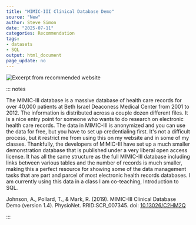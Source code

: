 ```yaml
---
title: "MIMIC-III Clinical Database Demo"
source: "New"
author: Steve Simon
date: "2025-07-11"
categories: Recommendation
tags:
- datasets
- SQL
output: html_document
page_update: no
---
```


![](http://www.pmean.com/new-images/25/mimic-demo-01.png "Excerpt from recommended website")

::: notes

The MIMIC-III database is a massive database of health care records for over 40,000 patients at Beth Israel Deaconess Medical Center from 2001 to 2012. The information is distributed across a couple dozen different files. It is a nice entry point for someone who wants to do research on electronic health care records. The data in MIMIC-III is anonymized and you can use the data for free, but you have to set up credentialing first. It's not a difficult process, but it restrict me from using this on my website and in some of my classes. Thankfully, the developers of MIMIC-III have set up a much smaller demonstration database that is published under a very liberal open access license. It has all the same structure as the full MIMIC-III database including links between various tables and the number of records is much smaller, making this a perfect resource for showing some of the data management tasks that are part and parcel of most electronic health records databases. I am currently using this data in a class I am co-teaching, Introduction to SQL.

Johnson, A., Pollard, T., & Mark, R. (2019). MIMIC-III Clinical Database Demo (version 1.4). PhysioNet. RRID:SCR_007345. doi: [10.13026/C2HM2Q][ref-johnson-2019]

[ref-johnson-2019]: https://doi.org/10.13026/C2HM2Q
:::
